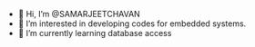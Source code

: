 - 👋 Hi, I’m @SAMARJEETCHAVAN
- 👀 I’m interested in developing codes for embedded systems.
- 🌱 I’m currently learning database access

<!---
SAMARJEETCHAVAN/SAMARJEETCHAVAN is a ✨ special ✨ repository because its `README.md` (this file) appears on your GitHub profile.
You can click the Preview link to take a look at your changes.
--->
